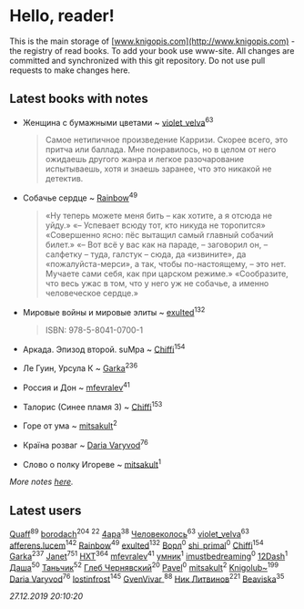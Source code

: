 # Hello, reader!
This is the main storage of [www.knigopis.com](http://www.knigopis.com) - the registry of read books.
To add your book use www-site. All changes are committed and synchronized with this git repository.
Do not use pull requests to make changes here.


## Latest books with notes
* Женщина с бумажными цветами ~ [violet_velva](users/116/116961712580551399099-google)<sup>63</sup>
    > Самое нетипичное произведение Карризи. Скорее всего, это притча или баллада. Мне понравилось, но в целом от него ожидаешь другого жанра и легкое разочарование испытываешь, хотя и знаешь заранее, что это никакой не детектив.

* Собачье сердце ~ [Rainbow](users/109/109787328219839805802-google)<sup>49</sup>
    > «Ну теперь можете меня бить – как хотите, а я отсюда не уйду.»
    > «– Успевает всюду тот, кто никуда не торопится»
    > «Совершенно ясно: пёс вытащил самый главный собачий билет.»
    > «– Вот всё у вас как на параде, – заговорил он, – салфетку – туда, галстук – сюда, да «извините», да «пожалуйста-мерси», а так, чтобы по-настоящему, – это нет. Мучаете сами себя, как при царском режиме.»
    > «Сообразите, что весь ужас в том, что у него уж не собачье, а именно человеческое сердце.»

* Мировые войны и мировые элиты ~ [exulted](users/100/100599204551896265722-google)<sup>132</sup>
    > ISBN: 978-5-8041-0700-1

* Аркада. Эпизод второй. suMpa ~ [Chiffi](users/105/105831994080785626680-google)<sup>154</sup>

* Ле Гуин, Урсула К ~ [Garka](users/115/115753719718250012620-google)<sup>236</sup>

* Россия и Дон ~ [mfevralev](users/140/140966150-vkontakte)<sup>41</sup>

* Талорис (Синее пламя 3) ~ [Chiffi](users/105/105831994080785626680-google)<sup>153</sup>

* Горе от ума ~ [mitsakult](users/288/288034278-vkontakte)<sup>2</sup>

* Країна розваг ~ [Daria Varyvod](users/829/829893410524253-facebook)<sup>76</sup>

* Слово о полку Игореве ~ [mitsakult](users/288/288034278-vkontakte)<sup>1</sup>


_More notes [here](latest_books_with_notes.md)._


## Latest users
[Quaff](users/122/12267158-vkontakte)<sup>89</sup> 
[borodach](users/157/15706320-vkontakte)<sup>204</sup> 
[](users/270/270444099499-odnoklassniki)<sup>22</sup> 
[4apa](users/117/117392596378069249667-google)<sup>38</sup> 
[Человеколось](users/174/17475979687188177329-mailru)<sup>63</sup> 
[violet_velva](users/116/116961712580551399099-google)<sup>63</sup> 
[afferens.lucem](users/196/196071655-vkontakte)<sup>142</sup> 
[Rainbow](users/109/109787328219839805802-google)<sup>49</sup> 
[exulted](users/100/100599204551896265722-google)<sup>132</sup> 
[Ворл](users/847/8473129374433134801-mailru)<sup>0</sup> 
[shi_primal](users/200/200932579-vkontakte)<sup>0</sup> 
[Chiffi](users/105/105831994080785626680-google)<sup>154</sup> 
[Garka](users/115/115753719718250012620-google)<sup>237</sup> 
[Janet](users/108/108113656204404967440-google)<sup>751</sup> 
[HXT](users/100/100002563462782-facebook)<sup>364</sup> 
[mfevralev](users/140/140966150-vkontakte)<sup>41</sup> 
[умник](users/172/172624478-vkontakte)<sup>1</sup> 
[imustbedreaming](users/123/123376372-vkontakte)<sup>0</sup> 
[12Dash](users/270/270793814-vkontakte)<sup>1</sup> 
[Даша](users/334/334696193054530347-mailru)<sup>50</sup> 
[Таньчик](users/209/2096581563762610-facebook)<sup>52</sup> 
[Глеб Чернявский](users/122/12269424984830334284-mailru)<sup>20</sup> 
[Pavel](users/115/115796399209122380492-google)<sup>0</sup> 
[mitsakult](users/288/288034278-vkontakte)<sup>2</sup> 
[Knigolub~](users/111/111878597279669641685-google)<sup>199</sup> 
[Daria Varyvod](users/829/829893410524253-facebook)<sup>76</sup> 
[lostinfrost](users/217/217891524-vkontakte)<sup>145</sup> 
[GvenVivar ](users/158/158266434925901-facebook)<sup>88</sup> 
[Ник Литвинов](users/241/241974816-vkontakte)<sup>221</sup> 
[Beaviska](users/102/10202544960024508-facebook)<sup>35</sup> 


_27.12.2019 20:10:20_
